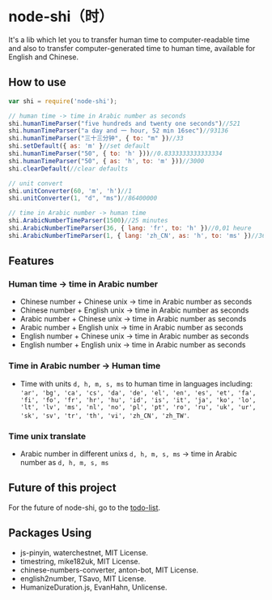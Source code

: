 # node-shi（时）

It's a lib which let you to transfer human time to computer-readable time and also to transfer computer-generated time to human time, available for English and Chinese.

## How to use

```javascript
var shi = require('node-shi');

// human time -> time in Arabic number as seconds
shi.humanTimeParser("five hundreds and twenty one seconds")//521
shi.humanTimeParser("a day and 一 hour, 52 min 16sec")//93136
shi.humanTimeParser("三十三分钟", { to: "m" })//33
shi.setDefault({ as: 'm' }//set default
shi.humanTimeParser("50", { to: 'h' }))//0.8333333333333334
shi.humanTimeParser("50", { as: 'h', to: 'm' }))//3000
shi.clearDefault(//clear defaults

// unit convert
shi.unitConverter(60, 'm', 'h')//1
shi.unitConverter(1, "d", "ms")//86400000

// time in Arabic number -> human time
shi.ArabicNumberTimeParser(1500)//25 minutes
shi.ArabicNumberTimeParser(36, { lang: 'fr', to: 'h' })//0,01 heure
shi.ArabicNumberTimeParser(1, { lang: 'zh_CN', as: 'h', to: 'ms' })//3600000 毫秒
```

## Features

### Human time -> time in Arabic number

- Chinese number + Chinese unix -> time in Arabic number as seconds
- Chinese number + English unix -> time in Arabic number as seconds
- Arabic number + Chinese unix -> time in Arabic number as seconds
- Arabic number + English unix -> time in Arabic number as seconds
- English number + Chinese unix -> time in Arabic number as seconds
- English number + English unix -> time in Arabic number as seconds

### Time in Arabic number -> Human time

- Time with units `d, h, m, s, ms` to human time in languages including: `'ar', 'bg', 'ca', 'cs', 'da', 'de', 'el', 'en', 'es', 'et', 'fa', 'fi', 'fo', 'fr', 'hr', 'hu', 'id', 'is', 'it', 'ja', 'ko', 'lo', 'lt', 'lv', 'ms', 'nl', 'no', 'pl', 'pt', 'ro', 'ru', 'uk', 'ur', 'sk', 'sv', 'tr', 'th', 'vi', 'zh_CN', 'zh_TW'`.

### Time unix translate

- Arabic number in different unixs `d, h, m, s, ms` -> time in Arabic number as `d, h, m, s, ms`

## Future of this project

For the future of node-shi, go to the [todo-list](https://github.com/RoderickQiu/node-shi/projects/1).

## Packages Using

- js-pinyin, waterchestnet, MIT License.
- timestring, mike182uk, MIT License.
- chinese-numbers-converter, anton-bot, MIT License.
- english2number, TSavo, MIT License.
- HumanizeDuration.js, EvanHahn, Unlicense.
